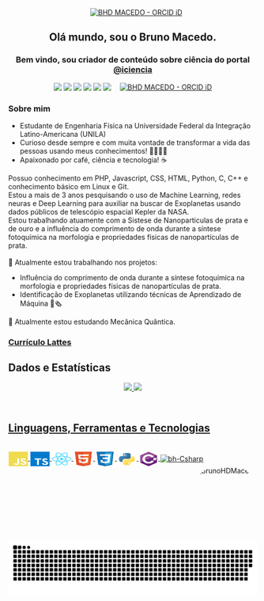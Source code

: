 <div align="center"><a
    id="cy-effective-orcid-url"
    class="underline"
     href="https://orcid.org/0000-0002-8152-0950" target="_blank"
     target="orcid.widget"
     rel="me noopener noreferrer"
     style="vertical-align: top">
     <img
        src="https://media.tenor.com/exuPwTTU-FwAAAAC/key-click-typing.gif"
        style="width: 600px; margin-inline-start: 1.0em" target="_blank"
        alt="BHD MACEDO - ORCID iD"/>
</a>

## Olá mundo, sou o Bruno Macedo.
</div><div align="center">

### Bem vindo, sou criador de conteúdo sobre ciência do portal <a href="https://iciencia.info/portal" target="_blank">@iciencia</a>

 <a href="https://www.youtube.com/channel/UC8K_vQQT6qDPo6myPOIsSpg" target="_blank"><img src="https://img.shields.io/badge/YouTube-FF0000?style=for-the-badge&logo=youtube&logoColor=white" target="_blank"></a>
  <a href="https://instagram.com/lmport_bhs" target="_blank"><img src="https://img.shields.io/badge/-Instagram-%23E4405F?style=for-the-badge&logo=instagram&logoColor=white" target="_blank"></a>
 	<a href="https://www.twitch.tv/bhsga" target="_blank"><img src="https://img.shields.io/badge/Twitch-9146FF?style=for-the-badge&logo=twitch&logoColor=white" target="_blank"></a>
 <a href="https://discord.gg/DFj98C4EDH" target="_blank"><img src="https://img.shields.io/badge/Discord-7289DA?style=for-the-badge&logo=discord&logoColor=white" target="_blank"></a> 
  <a href = "mailto:brunohenriquedourado@gmail.com"><img src="https://img.shields.io/badge/-Gmail-%23333?style=for-the-badge&logo=gmail&logoColor=white" target="_blank"></a>
  <a href="https://br.linkedin.com/in/bruno-hd-macedo" target="_blank"><img src="https://img.shields.io/badge/-LinkedIn-%230077B5?style=for-the-badge&logo=linkedin&logoColor=white" target="_blank"></a>
      <a
    id="cy-effective-orcid-url"
    class="underline"
     href="https://orcid.org/0000-0002-8152-0950" target="_blank"
     target="orcid.widget"
     rel="me noopener noreferrer"
     style="vertical-align: top">
     <img
        src="https://ppgbiovegetal.ufms.br/files/2017/06/ORCID-icon.png"
        style="width: 30px; margin-inline-start: 1.0em" target="_blank"
        alt="BHD MACEDO - ORCID iD"/>
    </a>
</div>
<h3>Sobre mim</h3>

<p align="left">
  <ul>
    <li>Estudante de Engenharia Física na Universidade Federal da Integração Latino-Americana (UNILA)</li>
    <li>Curioso desde sempre e com muita vontade de transformar a vida das pessoas usando meus conhecimentos! 👨🏾‍🚀🚀</li>
    <li>Apaixonado por café, ciência e tecnologia! ☕</li>
    
  </ul>
  Possuo conhecimento em PHP, Javascript, CSS, HTML, Python, C, C++ e conhecimento básico em Linux e Git.
  <br>
  Estou a mais de 3 anos pesquisando o uso de Machine Learning, redes neuras e Deep Learning para auxiliar na buscar de Exoplanetas usando dados públicos de telescópio espacial Kepler da NASA.
  <br>
  Estou trabalhando atuamente com a Sistese de Nanoparticulas de prata e de ouro e a influência do comprimento de onda durante a síntese fotoquímica na morfologia e propriedades físicas de nanopartículas de prata.
  <br><br>
  🔭 Atualmente estou trabalhando nos projetos:
  <br> <ul>
      <li>Influência do comprimento de onda durante a síntese fotoquímica na morfologia e propriedades físicas de nanopartículas de prata.
  <br></li>
      <li>Identificação de Exoplanetas utilizando técnicas de Aprendizado de Máquina 📰🗞️
  <br></li>  </ul>
  🌱 Atualmente estou estudando Mecânica Quântica.

   ### <a href="http://lattes.cnpq.br/7842985016416991" target="_blank"> Currículo Lattes</a>

## Dados e Estatísticas

<div align="center">
  <a href="https://github.com/brunohdmacedo">
  <img height="180em" src="https://github-readme-stats.vercel.app/api?username=brunohdmacedo&show_icons=true&theme=dark&include_all_commits=true&count_private=true"/>
  <img height="180em" src="https://github-readme-stats.vercel.app/api/top-langs/?username=brunohdmacedo&layout=compact&langs_count=10&theme=dark"></img>
</p></div>
<br>

## Linguagens, Ferramentas e Tecnologias

<div style="display: inline_block"><br>
  <img align="center" alt="bh-Js" height="30" width="40" src="https://raw.githubusercontent.com/devicons/devicon/master/icons/javascript/javascript-plain.svg">
  <img align="center" alt="bh-Ts" height="30" width="40" src="https://raw.githubusercontent.com/devicons/devicon/master/icons/typescript/typescript-plain.svg">
  <img align="center" alt="bh-React" height="30" width="40" src="https://raw.githubusercontent.com/devicons/devicon/master/icons/react/react-original.svg">
  <img align="center" alt="bh-HTML" height="30" width="40" src="https://raw.githubusercontent.com/devicons/devicon/master/icons/html5/html5-original.svg">
  <img align="center" alt="bh-CSS" height="30" width="40" src="https://raw.githubusercontent.com/devicons/devicon/master/icons/css3/css3-original.svg">
  <img align="center" alt="bh-Python" height="30" width="40" src="https://raw.githubusercontent.com/devicons/devicon/master/icons/python/python-original.svg">
  <img align="center" alt="bh-Csharp" height="30" width="40" src="https://raw.githubusercontent.com/devicons/devicon/master/icons/csharp/csharp-original.svg">
  <img align="center" alt="bh-Csharp" height="30" width="40" src="https://user-images.githubusercontent.com/16247638/148286751-de042621-31c6-4554-ae68-736b34f856f8.png">
  <img align="right" alt="BrunoHDMacedo" height="150" style="border-radius:50px;" src="https://avatars.githubusercontent.com/u/16247638?v=4width=676&height=676">
</div>

  ##
  
  ![Snake animation](https://github.com/brunohdmacedo/brunohdmacedo/blob/output/github-contribution-grid-snake.svg)

</div>

